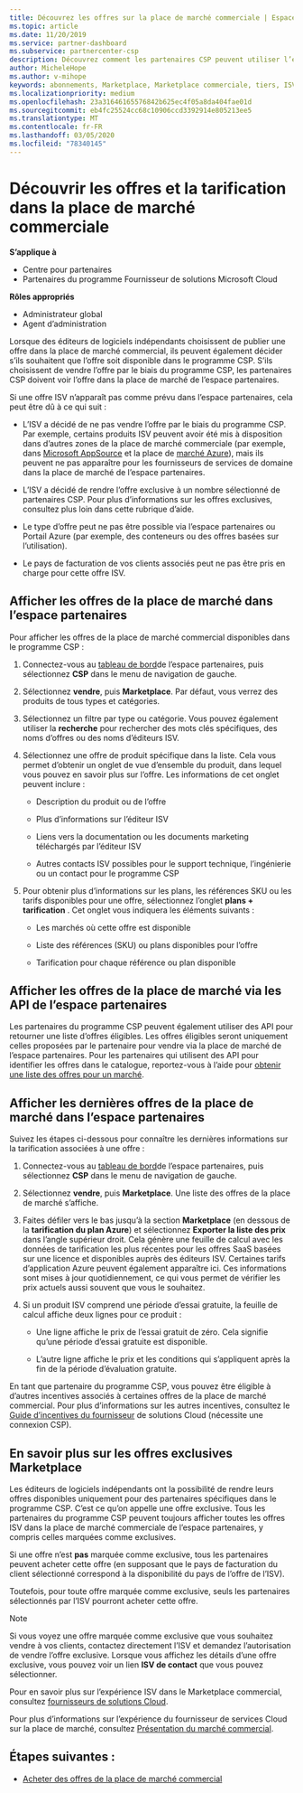 ```yaml
---
title: Découvrez les offres sur la place de marché commerciale | Espace partenaires
ms.topic: article
ms.date: 11/20/2019
ms.service: partner-dashboard
ms.subservice: partnercenter-csp
description: Découvrez comment les partenaires CSP peuvent utiliser l’espace partenaires pour afficher ou rechercher les offres SaaS ou la tarification des éditeurs de logiciels indépendants dans la place de marché.
author: MicheleHope
ms.author: v-mihope
keywords: abonnements, Marketplace, Marketplace commerciale, tiers, ISV, offres SaaS, programme fournisseur de solutions Cloud, programme CSP, partenaires CSP
ms.localizationpriority: medium
ms.openlocfilehash: 23a31646165576842b625ec4f05a8da404fae01d
ms.sourcegitcommit: eb4fc25524cc68c10906ccd3392914e805213ee5
ms.translationtype: MT
ms.contentlocale: fr-FR
ms.lasthandoff: 03/05/2020
ms.locfileid: "78340145"
---
```

# <a name="discover-offers-and-pricing-in-the-commercial-marketplace"></a>Découvrir les offres et la tarification dans la place de marché commerciale

**S’applique à**

- Centre pour partenaires
- Partenaires du programme Fournisseur de solutions Microsoft Cloud

**Rôles appropriés**

- Administrateur global
- Agent d’administration

Lorsque des éditeurs de logiciels indépendants choisissent de publier une offre dans la place de marché commercial, ils peuvent également décider s’ils souhaitent que l’offre soit disponible dans le programme CSP. S’ils choisissent de vendre l’offre par le biais du programme CSP, les partenaires CSP doivent voir l’offre dans la place de marché de l’espace partenaires. 

Si une offre ISV n’apparaît pas comme prévu dans l’espace partenaires, cela peut être dû à ce qui suit :

- L’ISV a décidé de ne pas vendre l’offre par le biais du programme CSP. Par exemple, certains produits ISV peuvent avoir été mis à disposition dans d’autres zones de la place de marché commerciale (par exemple, dans [Microsoft AppSource](https://appsource.microsoft.com/) et la place de [marché Azure](https://azuremarketplace.microsoft.com/)), mais ils peuvent ne pas apparaître pour les fournisseurs de services de domaine dans la place de marché de l’espace partenaires.

- L’ISV a décidé de rendre l’offre exclusive à un nombre sélectionné de partenaires CSP. Pour plus d’informations sur les offres exclusives, consultez plus loin dans cette rubrique d’aide.

- Le type d’offre peut ne pas être possible via l’espace partenaires ou Portail Azure (par exemple, des conteneurs ou des offres basées sur l’utilisation).

- Le pays de facturation de vos clients associés peut ne pas être pris en charge pour cette offre ISV.

## <a name="view-marketplace-offers-in-partner-center"></a>Afficher les offres de la place de marché dans l’espace partenaires

Pour afficher les offres de la place de marché commercial disponibles dans le programme CSP : 

1. Connectez-vous au [tableau de bord](https://partner.microsoft.com/dashboard)de l’espace partenaires, puis sélectionnez **CSP** dans le menu de navigation de gauche.

2. Sélectionnez **vendre**, puis **Marketplace**. Par défaut, vous verrez des produits de tous types et catégories.

3. Sélectionnez un filtre par type ou catégorie. Vous pouvez également utiliser la **recherche** pour rechercher des mots clés spécifiques, des noms d’offres ou des noms d’éditeurs ISV.

4. Sélectionnez une offre de produit spécifique dans la liste. Cela vous permet d’obtenir un onglet de vue d’ensemble du produit, dans lequel vous pouvez en savoir plus sur l’offre. Les informations de cet onglet peuvent inclure : 

    - Description du produit ou de l’offre

    - Plus d’informations sur l’éditeur ISV

    - Liens vers la documentation ou les documents marketing téléchargés par l’éditeur ISV

    - Autres contacts ISV possibles pour le support technique, l’ingénierie ou un contact pour le programme CSP

5. Pour obtenir plus d’informations sur les plans, les références SKU ou les tarifs disponibles pour une offre, sélectionnez l’onglet **plans + tarification** . Cet onglet vous indiquera les éléments suivants :

    - Les marchés où cette offre est disponible

    - Liste des références (SKU) ou plans disponibles pour l’offre

    - Tarification pour chaque référence ou plan disponible

## <a name="view-marketplace-offers-via-partner-center-apis"></a>Afficher les offres de la place de marché via les API de l’espace partenaires

Les partenaires du programme CSP peuvent également utiliser des API pour retourner une liste d’offres éligibles. Les offres éligibles seront uniquement celles proposées par le partenaire pour vendre via la place de marché de l’espace partenaires. Pour les partenaires qui utilisent des API pour identifier les offres dans le catalogue, reportez-vous à l’aide pour [obtenir une liste des offres pour un marché](https://docs.microsoft.com/partner-center/develop/create-subscription-azure-marketplace-products#get-a-list-of-offers-for-a-market).

## <a name="view-the-latest-marketplace-offer-pricing-in-partner-center"></a>Afficher les dernières offres de la place de marché dans l’espace partenaires

Suivez les étapes ci-dessous pour connaître les dernières informations sur la tarification associées à une offre :

1. Connectez-vous au [tableau de bord](https://partner.microsoft.com/dashboard)de l’espace partenaires, puis sélectionnez **CSP** dans le menu de navigation de gauche.

2. Sélectionnez **vendre**, puis **Marketplace**. Une liste des offres de la place de marché s’affiche.

3. Faites défiler vers le bas jusqu’à la section **Marketplace** (en dessous de la **tarification du plan Azure**) et sélectionnez **Exporter la liste des prix** dans l’angle supérieur droit. Cela génère une feuille de calcul avec les données de tarification les plus récentes pour les offres SaaS basées sur une licence et disponibles auprès des éditeurs ISV. Certaines tarifs d’application Azure peuvent également apparaître ici. Ces informations sont mises à jour quotidiennement, ce qui vous permet de vérifier les prix actuels aussi souvent que vous le souhaitez.

4. Si un produit ISV comprend une période d’essai gratuite, la feuille de calcul affiche deux lignes pour ce produit :

    - Une ligne affiche le prix de l’essai gratuit de zéro. Cela signifie qu’une période d’essai gratuite est disponible.

    - L’autre ligne affiche le prix et les conditions qui s’appliquent après la fin de la période d’évaluation gratuite.

En tant que partenaire du programme CSP, vous pouvez être éligible à d’autres incentives associés à certaines offres de la place de marché commercial. Pour plus d’informations sur les autres incentives, consultez le [Guide d’incentives du fournisseur](https://aka.ms/partnerincentives) de solutions Cloud (nécessite une connexion CSP).

## <a name="learn-about-marketplace-exclusive-offers"></a>En savoir plus sur les offres exclusives Marketplace

Les éditeurs de logiciels indépendants ont la possibilité de rendre leurs offres disponibles uniquement pour des partenaires spécifiques dans le programme CSP. C’est ce qu’on appelle une offre exclusive. Tous les partenaires du programme CSP peuvent toujours afficher toutes les offres ISV dans la place de marché commerciale de l’espace partenaires, y compris celles marquées comme exclusives.

Si une offre n’est **pas** marquée comme exclusive, tous les partenaires peuvent acheter cette offre (en supposant que le pays de facturation du client sélectionné correspond à la disponibilité du pays de l’offre de l’ISV).

Toutefois, pour toute offre marquée comme exclusive, seuls les partenaires sélectionnés par l’ISV pourront acheter cette offre.

> [!NOTE]
> Si vous voyez une offre marquée comme exclusive que vous souhaitez vendre à vos clients, contactez directement l’ISV et demandez l’autorisation de vendre l’offre exclusive. Lorsque vous affichez les détails d’une offre exclusive, vous pouvez voir un lien **ISV de contact** que vous pouvez sélectionner.

Pour en savoir plus sur l’expérience ISV dans le Marketplace commercial, consultez [fournisseurs de solutions Cloud](https://docs.microsoft.com/azure/marketplace/cloud-solution-providers).

Pour plus d’informations sur l’expérience du fournisseur de services Cloud sur la place de marché, consultez [Présentation du marché commercial](csp-commercial-marketplace-overview.md).

## <a name="next-steps"></a>Étapes suivantes :

- [Acheter des offres de la place de marché commercial](csp-commercial-marketplace-purchase.md)